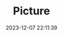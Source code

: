---
weight: 1
images:
- /images/edited/68.jpeg
title: Picture
date: 2023-12-07 22:11:39
tags: [luminar neo,work,24-70mm F2.8 DG DN | Art 019,ILCE-7M3,25.1]
---